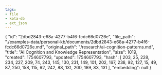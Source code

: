 ```yaml
---
tags:
- file
- kota-db
- ext_json
---
```

{
  "id": "2dbd2843-e68a-4277-b4f6-fcdc66d0726e",
  "file_path": "./examples-data/personal-kb/documents/2dbd2843-e68a-4277-b4f6-fcdc66d0726e.md",
  "original_path": "/research/ai-cognition-patterns.md",
  "title": "AI Cognition and Knowledge Representation",
  "size": 1019,
  "created": 1754607793,
  "updated": 1754607793,
  "hash": [
    203,
    25,
    228,
    234,
    227,
    209,
    74,
    243,
    145,
    130,
    231,
    149,
    101,
    202,
    167,
    238,
    92,
    127,
    15,
    49,
    87,
    250,
    158,
    115,
    62,
    242,
    88,
    131,
    200,
    189,
    83,
    131
  ],
  "embedding": null
}